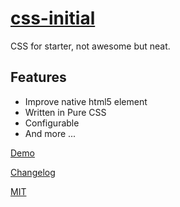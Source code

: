 # [css-initial](https://github.com/jlongyam/css-initial)

CSS for starter, not awesome but neat.

## Features

- Improve native html5 element
- Written in Pure CSS
- Configurable
- And more ...

[Demo](dist/demo/index.html)

[Changelog](changelog.md)

[MIT](license.txt)